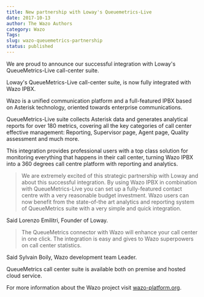 ```yaml
---
title: New partnership with Loway's Queuemetrics-Live
date: 2017-10-13
author: The Wazo Authors
category: Wazo
Tags:
slug: wazo-queuemetrics-partnership
status: published
---
```


We are proud to announce our successful integration with Loway's QueueMetrics-Live call-center suite.

Loway's QueueMetrics-Live call-center suite, is now fully integrated with Wazo IPBX.

Wazo is a unified communication platform and a full-featured IPBX based on Asterisk technology, oriented towards enterprise communications.

QueueMetrics-Live suite collects Asterisk data and generates analytical reports for over 180 metrics, covering all the key categories of call center effective management: Reporting, Supervisor page, Agent page, Quality assessment and much more.

This integration provides professional users with a top class solution for monitoring everything that happens in their call center, turning Wazo IPBX into a 360 degrees call centre platform with reporting and analytics.

> We are extremely excited of this strategic partnership with Loway and about this successful integration.
> By using Wazo IPBX in combination with QueueMetrics-Live you can set up a fully-featured contact centre with a very reasonable budget investment.
> Wazo users can now benefit from the state-of-the art analytics and reporting system of QueueMetrics suite with a very simple and quick integration.

Said Lorenzo Emilitri, Founder of Loway.

> The QueueMetrics connector with Wazo will enhance your call center in one click.
> The integration is easy and gives to Wazo superpowers on call center statistics.

Said Sylvain Boily, Wazo development team Leader.

QueueMetrics call center suite is available both on premise and hosted cloud service.

For more information about the Wazo project visit [wazo-platform.org](https://wazo-platform.org/).
